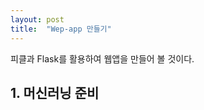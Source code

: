 ```yaml
---
layout: post
title:  "Wep-app 만들기"
---
```


피클과 Flask를 활용하여 웹앱을 만들어 볼 것이다.  

## 1. 머신러닝 준비  

<script src="https://gist.github.com/HawSung/32e1a7174bc40d150303213ffc2d8cb4.js"></script>


